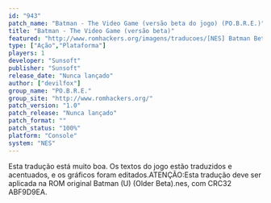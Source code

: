 ```yaml
---
id: "943"
patch_name: "Batman - The Video Game (versão beta do jogo) (PO.B.R.E.)"
title: "Batman - The Video Game (versão beta)"
featured: "http://www.romhackers.org/imagens/traducoes/[NES] Batman Beta - POBRE - 1.png"
type: ["Ação","Plataforma"]
players: 1
developer: "Sunsoft"
publisher: "Sunsoft"
release_date: "Nunca lançado"
author: ["devilfox"]
group_name: "PO.B.R.E."
group_site: "http://www.romhackers.org/"
patch_version: "1.0"
patch_release: "Nunca lançado"
patch_format: ""
patch_status: "100%"
platform: "Console"
system: "NES"
---
```


Esta tradução está muito boa. Os textos do jogo estão traduzidos e acentuados, e os gráficos foram editados.ATENÇÃO:Esta tradução deve ser aplicada na ROM original Batman (U) (Older Beta).nes, com CRC32 ABF9D9EA.